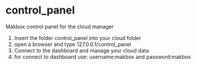 # control_panel
Makbox control panel for the cloud manager

1) Insert the folder control_panel into your cloud folder </br>
2) open a browser and type 127.0.0.1/control_panel </br>
3) Connect to the dashboard and manage your cloud data </br>
4) for connect to dashboard use: username:makbox and password:makbox </br>
